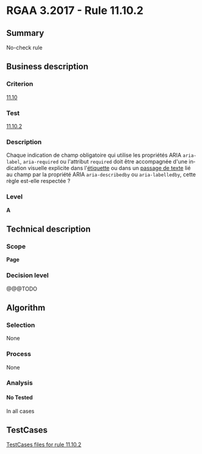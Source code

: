# RGAA 3.2017 - Rule 11.10.2

## Summary
No-check rule


## Business description

### Criterion
[11.10](http://references.modernisation.gouv.fr/rgaa-accessibilite/criteres.html#crit-11-10)

### Test
[11.10.2](http://references.modernisation.gouv.fr/rgaa-accessibilite/criteres.html#test-11-10-2)

### Description
<div lang="fr">Chaque indication de champ obligatoire qui utilise les propri&#xE9;t&#xE9;s ARIA <code lang="en">aria-label</code>, <code lang="en">aria-required</code> ou l'attribut <code lang="en">required</code> doit &#xEA;tre accompagn&#xE9;e d'une indication visuelle explicite dans l'<a href="http://references.modernisation.gouv.fr/rgaa-accessibilite/glossaire.html#tiquette-de-champs-de-formulaire">&#xE9;tiquette</a> ou dans un <a href="http://references.modernisation.gouv.fr/rgaa-accessibilite/glossaire.html#passage-texte-aria">passage de texte</a> li&#xE9; au champ par la propri&#xE9;t&#xE9; ARIA <code lang="en">aria-describedby</code> ou <code lang="en">aria-labelledby</code>, cette r&#xE8;gle est-elle respect&#xE9;e&nbsp;?</div>

### Level
**A**


## Technical description

### Scope
**Page**

### Decision level
@@@TODO


## Algorithm

### Selection
None

### Process
None

### Analysis

#### No Tested
In all cases


##  TestCases

[TestCases files for rule 11.10.2](https://github.com/Asqatasun/Asqatasun/tree/develop/rules/rules-rgaa3.2017/src/test/resources/testcases/rgaa32017/Rgaa32017Rule111002/)


